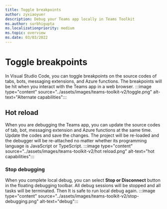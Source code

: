 ```yaml
---
title: Toggle breakpoints
author: zyxiaoyuer
description: Debug your Teams app locally in Teams Toolkit
ms.author: surbhigupta
ms.localizationpriority: medium
ms.topic: overview
ms.date: 03/03/2022
---
```


# Toggle breakpoints

In Visual Studio Code, you can toggle breakpoints on the source codes of tabs, bots, messaging extensions, and Azure functions. The breakpoints will be hit when you interact with the Teams app in a web browser.
:::image type="content" source="../assets/images/teams-toolkit-v2/toggle.png" alt-text="Alternate capabilities":::

## Hot reload

When you are debugging the Teams app, you can update the source codes of tab, bot, messaging extension and Azure functions at the same time. Update the codes and save the changes. The project will be re-loaded and the debugger will be re-attached no matter whether its programming language is JavaScript or TypeScript.
:::image type="content" source="../assets/images/teams-toolkit-v2/hot reload.png" alt-text="hot capabilities":::

### Stop debugging

When you complete local debug, you can select **Stop or Disconnect** button in the floating debugging toolbar. All debug sessions will be stopped and all tasks will be terminated. Then It is safe to run local debug again.
:::image type="content" source="../assets/images/teams-toolkit-v2/stop-debugging.png" alt-text="debug":::
